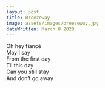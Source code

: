 ```yaml
---
layout: post
title: Breezeway
image: assets/images/breezeway.jpg
dateWritten: March 8 2020
---
```


Oh hey fiancé  
May I say  
From the first day  
Til this day  
Can you still stay  
And don’t go away  
  